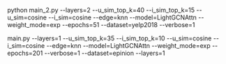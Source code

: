 python main_2.py --layers=2 --u_sim_top_k=40 --i_sim_top_k=15 --u_sim=cosine --i_sim=cosine --edge=knn --model=LightGCNAttn --weight_mode=exp --epochs=51 --dataset=yelp2018 --verbose=1  

main.py --layers=1 --u_sim_top_k=35 --i_sim_top_k=10 --u_sim=cosine --i_sim=cosine --edge=knn --model=LightGCNAttn --weight_mode=exp --epochs=201 --verbose=1 --dataset=epinion --layers=1